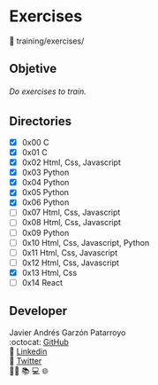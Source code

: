 # Exercises
:open_file_folder: training/exercises/

## Objetive
###### Do exercises to train.

## Directories
* [x] 0x00 C
* [x] 0x01 C
* [x] 0x02 Html, Css, Javascript
* [x] 0x03 Python
* [x] 0x04 Python
* [x] 0x05 Python
* [x] 0x06 Python
* [ ] 0x07 Html, Css, Javascript
* [ ] 0x08 Html, Css, Javascript
* [ ] 0x09 Python
* [ ] 0x10 Html, Css, Javascript, Python
* [ ] 0x11 Html, Css, Javascript
* [ ] 0x12 Html, Css, Javascript
* [x] 0x13 Html, Css
* [ ] 0x14 React

## Developer
Javier Andrés Garzón Patarroyo  
:octocat: [GitHub](https://github.com/javierandresgp/)  
:link: [Linkedin](https://www.linkedin.com/in/javierandresgp/)  
:link: [Twitter](https://twitter.com/javierandresgp0)  
:man_technologist: :books: :computer: :globe_with_meridians: